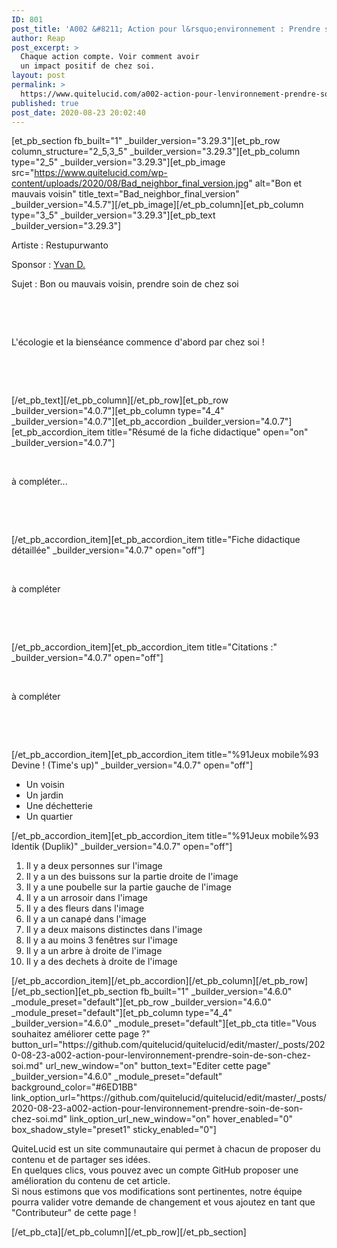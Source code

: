 ```yaml
---
ID: 801
post_title: 'A002 &#8211; Action pour l&rsquo;environnement : Prendre soin de son chez soi'
author: Reap
post_excerpt: >
  Chaque action compte. Voir comment avoir
  un impact positif de chez soi.
layout: post
permalink: >
  https://www.quitelucid.com/a002-action-pour-lenvironnement-prendre-soin-de-son-chez-soi/
published: true
post_date: 2020-08-23 20:02:40
---
```

[et_pb_section fb_built="1" _builder_version="3.29.3"][et_pb_row column_structure="2_5,3_5" _builder_version="3.29.3"][et_pb_column type="2_5" _builder_version="3.29.3"][et_pb_image src="https://www.quitelucid.com/wp-content/uploads/2020/08/Bad_neighbor_final_version.jpg" alt="Bon et mauvais voisin" title_text="Bad_neighbor_final_version" _builder_version="4.5.7"][/et_pb_image][/et_pb_column][et_pb_column type="3_5" _builder_version="3.29.3"][et_pb_text _builder_version="3.29.3"]<p>Artiste : Restupurwanto</p>
<p>Sponsor : <a href="https://www.quitelucid.com/membres/yvan-d/">Yvan D.</a></p>
<p>Sujet : Bon ou mauvais voisin, prendre soin de chez soi</p>
<p>&nbsp;</p>
<p>&nbsp;</p>
<p>L'écologie et la bienséance commence d'abord par chez soi !</p>
<p>&nbsp;</p>
<p>&nbsp;</p>[/et_pb_text][/et_pb_column][/et_pb_row][et_pb_row _builder_version="4.0.7"][et_pb_column type="4_4" _builder_version="4.0.7"][et_pb_accordion _builder_version="4.0.7"][et_pb_accordion_item title="Résumé de la fiche didactique" open="on" _builder_version="4.0.7"]<p>&nbsp;</p>
<p>à compléter...</p>
<p>&nbsp;</p>
<p>&nbsp;</p>[/et_pb_accordion_item][et_pb_accordion_item title="Fiche didactique détaillée" _builder_version="4.0.7" open="off"]<p>&nbsp;</p>
<p>à compléter</p>
<p>&nbsp;</p>
<p>&nbsp;</p>[/et_pb_accordion_item][et_pb_accordion_item title="Citations :" _builder_version="4.0.7" open="off"]<p>&nbsp;</p>
<p>à compléter</p>
<p>&nbsp;</p>
<p>&nbsp;</p>[/et_pb_accordion_item][et_pb_accordion_item title="%91Jeux mobile%93 Devine ! (Time's up)" _builder_version="4.0.7" open="off"]<ul>
<li>Un voisin</li>
<li>Un jardin</li>
<li>Une déchetterie</li>
<li>Un quartier</li>
</ul>[/et_pb_accordion_item][et_pb_accordion_item title="%91Jeux mobile%93 Identik (Duplik)" _builder_version="4.0.7" open="off"]<ol>
<li>Il y a deux personnes sur l'image</li>
<li>Il y a un des buissons sur la partie droite de l'image</li>
<li>Il y a une poubelle sur la partie gauche de l'image</li>
<li>Il y a un arrosoir dans l'image</li>
<li>Il y a des fleurs dans l'image</li>
<li>Il y a un canapé dans l'image</li>
<li>Il y a deux maisons distinctes dans l'image</li>
<li>Il y a au moins 3 fenêtres sur l'image</li>
<li>Il y a un arbre à droite de l'image</li>
<li>Il y a des dechets à droite de l'image</li>
</ol>[/et_pb_accordion_item][/et_pb_accordion][/et_pb_column][/et_pb_row][/et_pb_section][et_pb_section fb_built="1" _builder_version="4.6.0" _module_preset="default"][et_pb_row _builder_version="4.6.0" _module_preset="default"][et_pb_column type="4_4" _builder_version="4.6.0" _module_preset="default"][et_pb_cta title="Vous souhaitez améliorer cette page ?" button_url="https://github.com/quitelucid/quitelucid/edit/master/_posts/2020-08-23-a002-action-pour-lenvironnement-prendre-soin-de-son-chez-soi.md" url_new_window="on" button_text="Editer cette page" _builder_version="4.6.0" _module_preset="default" background_color="#6ED1BB" link_option_url="https://github.com/quitelucid/quitelucid/edit/master/_posts/2020-08-23-a002-action-pour-lenvironnement-prendre-soin-de-son-chez-soi.md" link_option_url_new_window="on" hover_enabled="0" box_shadow_style="preset1" sticky_enabled="0"]<p>QuiteLucid est un site communautaire qui permet à chacun de proposer du contenu et de partager ses idées.<br /> En quelques clics, vous pouvez avec un compte GitHub proposer une amélioration du contenu de cet article.<br /> Si nous estimons que vos modifications sont pertinentes, notre équipe pourra valider votre demande de changement et vous ajoutez en tant que "Contributeur" de cette page !</p>
[/et_pb_cta][/et_pb_column][/et_pb_row][/et_pb_section]